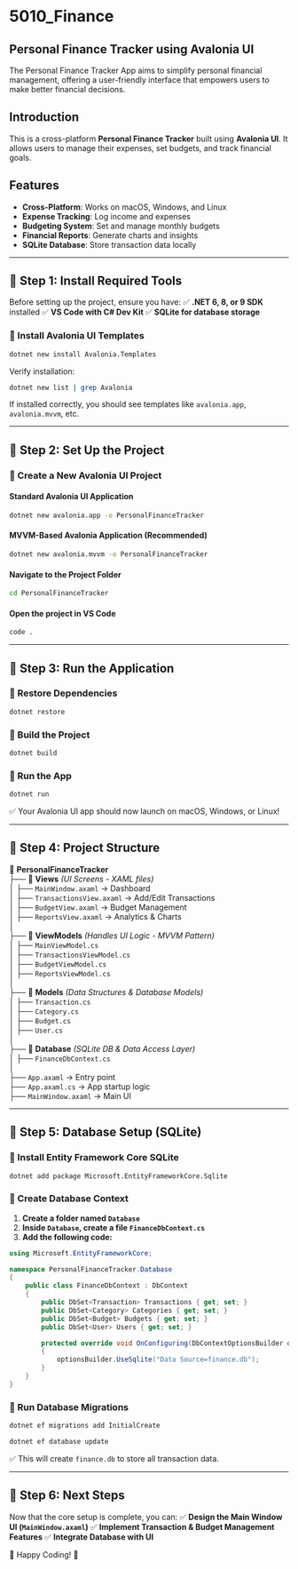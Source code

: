 # 5010_Finance
## Personal Finance Tracker using Avalonia UI

The Personal Finance Tracker App aims to simplify personal financial management, offering a user-friendly interface that empowers users to make better financial decisions.

## Introduction
This is a cross-platform **Personal Finance Tracker** built using **Avalonia UI**. It allows users to manage their expenses, set budgets, and track financial goals.

## Features
- **Cross-Platform**: Works on macOS, Windows, and Linux
- **Expense Tracking**: Log income and expenses
- **Budgeting System**: Set and manage monthly budgets
- **Financial Reports**: Generate charts and insights
- **SQLite Database**: Store transaction data locally

---

## 🔹 Step 1: Install Required Tools
Before setting up the project, ensure you have:
✅ **.NET 6, 8, or 9 SDK** installed
✅ **VS Code with C# Dev Kit**
✅ **SQLite for database storage**

### 📌 Install Avalonia UI Templates
```sh
dotnet new install Avalonia.Templates
```
Verify installation:
```sh
dotnet new list | grep Avalonia
```
If installed correctly, you should see templates like `avalonia.app`, `avalonia.mvvm`, etc.

---

## 🔹 Step 2: Set Up the Project
### 📌 Create a New Avalonia UI Project
#### **Standard Avalonia UI Application**
```sh
dotnet new avalonia.app -o PersonalFinanceTracker
```
#### **MVVM-Based Avalonia Application (Recommended)**
```sh
dotnet new avalonia.mvvm -o PersonalFinanceTracker
```
#### **Navigate to the Project Folder**
```sh
cd PersonalFinanceTracker
```
#### **Open the project in VS Code**
```sh
code .
```

---

## 🔹 Step 3: Run the Application
### 📌 Restore Dependencies
```sh
dotnet restore
```
### 📌 Build the Project
```sh
dotnet build
```
### 📌 Run the App
```sh
dotnet run
```
✅ Your Avalonia UI app should now launch on macOS, Windows, or Linux!

---

## 🔹 Step 4: Project Structure
📂 **PersonalFinanceTracker**  
├── 📂 **Views** *(UI Screens - XAML files)*  
│   ├── `MainWindow.axaml` → Dashboard  
│   ├── `TransactionsView.axaml` → Add/Edit Transactions  
│   ├── `BudgetView.axaml` → Budget Management  
│   ├── `ReportsView.axaml` → Analytics & Charts  
│  
├── 📂 **ViewModels** *(Handles UI Logic - MVVM Pattern)*  
│   ├── `MainViewModel.cs`  
│   ├── `TransactionsViewModel.cs`  
│   ├── `BudgetViewModel.cs`  
│   ├── `ReportsViewModel.cs`  
│  
├── 📂 **Models** *(Data Structures & Database Models)*  
│   ├── `Transaction.cs`  
│   ├── `Category.cs`  
│   ├── `Budget.cs`  
│   ├── `User.cs`  
│  
├── 📂 **Database** *(SQLite DB & Data Access Layer)*  
│   ├── `FinanceDbContext.cs`  
│  
├── `App.axaml` → Entry point  
├── `App.axaml.cs` → App startup logic  
├── `MainWindow.axaml` → Main UI  

---

## 🔹 Step 5: Database Setup (SQLite)
### 📌 Install Entity Framework Core SQLite
```sh
dotnet add package Microsoft.EntityFrameworkCore.Sqlite
```
### 📌 Create Database Context
1. **Create a folder named `Database`**
2. **Inside `Database`, create a file `FinanceDbContext.cs`**
3. **Add the following code:**
```csharp
using Microsoft.EntityFrameworkCore;

namespace PersonalFinanceTracker.Database
{
    public class FinanceDbContext : DbContext
    {
        public DbSet<Transaction> Transactions { get; set; }
        public DbSet<Category> Categories { get; set; }
        public DbSet<Budget> Budgets { get; set; }
        public DbSet<User> Users { get; set; }

        protected override void OnConfiguring(DbContextOptionsBuilder optionsBuilder)
        {
            optionsBuilder.UseSqlite("Data Source=finance.db");
        }
    }
}
```
### 📌 Run Database Migrations
```sh
dotnet ef migrations add InitialCreate
```
```sh
dotnet ef database update
```
✅ This will create `finance.db` to store all transaction data.

---

## 🔹 Step 6: Next Steps
Now that the core setup is complete, you can:
✅ **Design the Main Window UI (`MainWindow.axaml`)**
✅ **Implement Transaction & Budget Management Features**
✅ **Integrate Database with UI**

🚀 Happy Coding! 🎯


